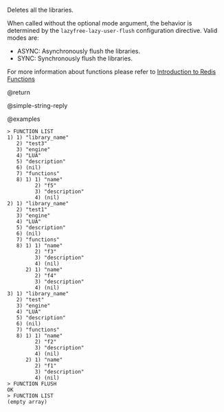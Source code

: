 Deletes all the libraries.

When called without the optional mode argument, the behavior is determined by the
`lazyfree-lazy-user-flush` configuration directive. Valid modes are:

* ASYNC: Asynchronously flush the libraries.
* SYNC: Synchronously flush the libraries.

For more information about functions please refer to [Introduction to Redis Functions](/topics/function)

@return

@simple-string-reply

@examples
```
> FUNCTION LIST
1) 1) "library_name"
   2) "test3"
   3) "engine"
   4) "LUA"
   5) "description"
   6) (nil)
   7) "functions"
   8) 1) 1) "name"
         2) "f5"
         3) "description"
         4) (nil)
2) 1) "library_name"
   2) "test1"
   3) "engine"
   4) "LUA"
   5) "description"
   6) (nil)
   7) "functions"
   8) 1) 1) "name"
         2) "f3"
         3) "description"
         4) (nil)
      2) 1) "name"
         2) "f4"
         3) "description"
         4) (nil)
3) 1) "library_name"
   2) "test"
   3) "engine"
   4) "LUA"
   5) "description"
   6) (nil)
   7) "functions"
   8) 1) 1) "name"
         2) "f2"
         3) "description"
         4) (nil)
      2) 1) "name"
         2) "f1"
         3) "description"
         4) (nil)
> FUNCTION FLUSH
OK
> FUNCTION LIST
(empty array)
```